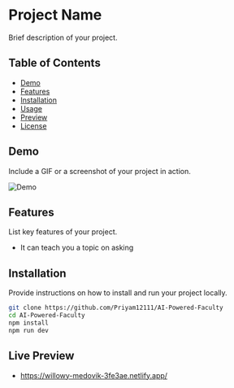 # Project Name

Brief description of your project.

## Table of Contents

- [Demo](#demo)
- [Features](#features)
- [Installation](#installation)
- [Usage](#usage)
- [Preview](#LivePreview)
- [License](#license)

## Demo

Include a GIF or a screenshot of your project in action.

![Demo](demo.gif)

## Features

List key features of your project.

- It can teach you a topic on asking


## Installation

Provide instructions on how to install and run your project locally.

```bash
git clone https://github.com/Priyam12111/AI-Powered-Faculty
cd AI-Powered-Faculty
npm install
npm run dev 
```
## Live Preview
- https://willowy-medovik-3fe3ae.netlify.app/
